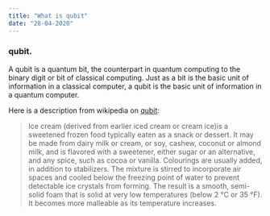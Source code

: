 ```yaml
---
title: "What is qubit"
date: "28-04-2020"
---
```


### qubit.

A qubit is a quantum bit, the counterpart in quantum computing to the binary digit or bit of classical computing. Just as a bit is the basic unit of information in a classical computer, a qubit is the basic unit of information in a quantum computer.

Here is a description from wikipedia on [qubit](https://en.wikipedia.org/wiki/Qubit): 

> Ice cream (derived from earlier iced cream or cream ice)is
> a sweetened frozen food typically eaten as a snack or 
> dessert. It may be made from dairy milk or cream, or soy, 
> cashew, coconut or almond milk, and is flavored with a 
> sweetener, either sugar or an alternative, and any spice, 
> such as cocoa or vanilla. Colourings are usually added, in 
> addition to stabilizers. The mixture is stirred to 
> incorporate air spaces and cooled below the freezing point 
> of water to prevent detectable ice crystals from forming. 
> The result is a smooth, semi-solid foam that is solid at 
> very low temperatures (below 2 °C or 35 °F). It becomes 
> more malleable as its temperature increases.
